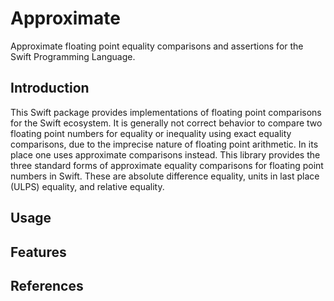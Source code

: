 # Approximate

Approximate floating point equality comparisons and assertions for the Swift Programming Language.

## Introduction

This Swift package provides implementations of floating point comparisons for the Swift 
ecosystem. It is generally not correct behavior to compare two floating point numbers 
for equality or inequality using exact equality comparisons, due to the imprecise 
nature of floating point arithmetic. In its place one uses approximate comparisons 
instead. This library provides the three standard forms of approximate equality 
comparisons for floating point numbers in Swift. These are absolute difference 
equality, units in last place (ULPS) equality, and relative equality.

## Usage

## Features

## References


